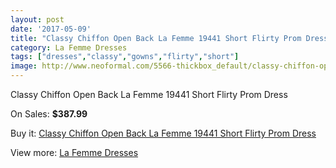```yaml
---
layout: post
date: '2017-05-09'
title: "Classy Chiffon Open Back La Femme 19441 Short Flirty Prom Dress"
category: La Femme Dresses
tags: ["dresses","classy","gowns","flirty","short"]
image: http://www.neoformal.com/5566-thickbox_default/classy-chiffon-open-back-la-femme-19441-short-flirty-prom-dress.jpg
---
```

Classy Chiffon Open Back La Femme 19441 Short Flirty Prom Dress

On Sales: **$387.99**
<a href="https://www.neoformal.com/en/la-femme-dresses/2029-classy-chiffon-open-back-la-femme-19441-short-flirty-prom-dress.html"><amp-img layout="responsive" width="600" height="600" src="//www.neoformal.com/5566-thickbox_default/classy-chiffon-open-back-la-femme-19441-short-flirty-prom-dress.jpg" alt="Classy Chiffon Open Back La Femme 19441 Short Flirty Prom Dress 0" /></a>
<a href="https://www.neoformal.com/en/la-femme-dresses/2029-classy-chiffon-open-back-la-femme-19441-short-flirty-prom-dress.html"><amp-img layout="responsive" width="600" height="600" src="//www.neoformal.com/5567-thickbox_default/classy-chiffon-open-back-la-femme-19441-short-flirty-prom-dress.jpg" alt="Classy Chiffon Open Back La Femme 19441 Short Flirty Prom Dress 1" /></a>

Buy it: [Classy Chiffon Open Back La Femme 19441 Short Flirty Prom Dress](https://www.neoformal.com/en/la-femme-dresses/2029-classy-chiffon-open-back-la-femme-19441-short-flirty-prom-dress.html "Classy Chiffon Open Back La Femme 19441 Short Flirty Prom Dress")

View more: [La Femme Dresses](https://www.neoformal.com/en/16-la-femme-dresses "La Femme Dresses")